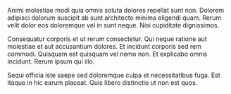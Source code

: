 Animi molestiae modi quia omnis soluta dolores repellat sunt non. Dolorem adipisci dolorum suscipit ab sunt architecto minima eligendi quam. Rerum velit dolor eos doloremque vel in sunt neque. Nisi cupiditate dignissimos.
 Consequatur corporis et ut rerum consectetur. Qui neque ratione aut molestiae et aut accusantium dolores. Et incidunt corporis sed rem commodi. Quisquam est quisquam vel nemo non. Et explicabo omnis incidunt. Rerum ipsum qui illo.
 Sequi officia iste saepe sed doloremque culpa et necessitatibus fuga. Est itaque in hic earum placeat. Quis libero distinctio ut non est quos.